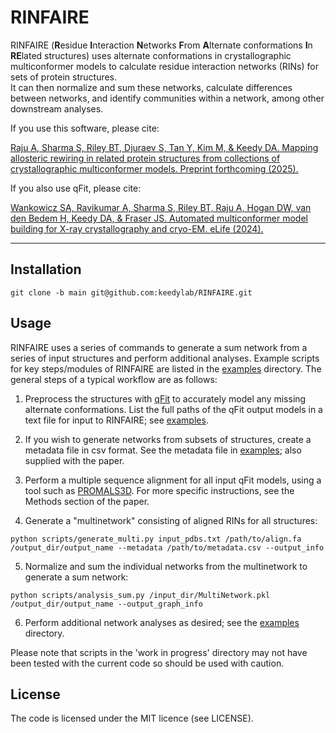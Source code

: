 # RINFAIRE

RINFAIRE (**R**esidue **I**nteraction **N**etworks **F**rom **A**lternate conformations **I**n **RE**lated structures) uses alternate conformations in crystallographic multiconformer models to calculate residue interaction networks (RINs) for sets of protein structures.  
It can then normalize and sum these networks, calculate differences between networks, and identify communities within a network, among other downstream analyses.

If you use this software, please cite:

[Raju A, Sharma S, Riley BT, Djuraev S, Tan Y, Kim M, & Keedy DA. Mapping allosteric rewiring in related protein structures from collections of crystallographic multiconformer models. Preprint forthcoming (2025).](https://keedylab.org/publications/)

If you also use qFit, please cite:

[Wankowicz SA, Ravikumar A, Sharma S, Riley BT, Raju A, Hogan DW, van den Bedem H, Keedy DA, & Fraser JS. Automated multiconformer model building for X-ray crystallography and cryo-EM. eLife (2024).](https://elifesciences.org/articles/90606)

---

## Installation

`git clone -b main git@github.com:keedylab/RINFAIRE.git`

## Usage

RINFAIRE uses a series of commands to generate a sum network from a series of input structures and perform additional analyses. 
Example scripts for key steps/modules of RINFAIRE are listed in the [examples](examples/) directory.
The general steps of a typical workflow are as follows:

1. Preprocess the structures with [qFit](https://github.com/ExcitedStates/qfit-3.0) to accurately model any missing alternate conformations.
List the full paths of the qFit output models in a text file for input to RINFAIRE; see [examples](examples/).

2. If you wish to generate networks from subsets of structures, create a metadata file in csv format. 
See the metadata file in [examples](examples/); also supplied with the paper.

3. Perform a multiple sequence alignment for all input qFit models, using a tool such as [PROMALS3D](https://bio.tools/promals3d).
For more specific instructions, see the Methods section of the paper.

4. Generate a "multinetwork" consisting of aligned RINs for all structures:

`python scripts/generate_multi.py input_pdbs.txt /path/to/align.fa /output_dir/output_name --metadata /path/to/metadata.csv --output_info`

5. Normalize and sum the individual networks from the multinetwork to generate a sum network:

`python scripts/analysis_sum.py /input_dir/MultiNetwork.pkl /output_dir/output_name --output_graph_info`

6. Perform additional network analyses as desired; see the [examples](examples/) directory.

Please note that scripts in the 'work in progress' directory may not have been tested with the current code so should be used with caution.

## License

The code is licensed under the MIT licence (see LICENSE).
